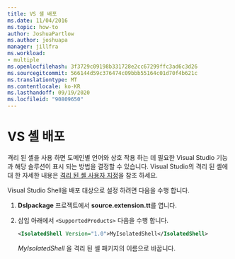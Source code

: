 ```yaml
---
title: VS 셸 배포
ms.date: 11/04/2016
ms.topic: how-to
author: JoshuaPartlow
ms.author: joshuapa
manager: jillfra
ms.workload:
- multiple
ms.openlocfilehash: 3f3729c09198b331728e2cc67299ffc3ad6c3d26
ms.sourcegitcommit: 566144d59c376474c09bbb55164c01d70f4b621c
ms.translationtype: MT
ms.contentlocale: ko-KR
ms.lasthandoff: 09/19/2020
ms.locfileid: "90809650"
---
```

# <a name="vs-shell-deployment"></a>VS 셸 배포

격리 된 셸을 사용 하면 도메인별 언어와 상호 작용 하는 데 필요한 Visual Studio 기능과 해당 솔루션이 표시 되는 방법을 결정할 수 있습니다. Visual Studio의 격리 된 셸에 대 한 자세한 내용은 [격리 된 셸 사용자 지정](https://visualstudio.microsoft.com/vs/older-downloads/isolated-shell/)을 참조 하세요.

Visual Studio Shell을 배포 대상으로 설정 하려면 다음을 수행 합니다.

1. **Dslpackage** 프로젝트에서 **source.extension.tt**를 엽니다.

2. 삽입 아래에서 `<SupportedProducts>` 다음을 수행 합니다.

   ```xml
   <IsolatedShell Version="1.0">MyIsolatedShell</IsolatedShell>
   ```

   *MyIsolatedShell* 을 격리 된 셸 패키지의 이름으로 바꿉니다.